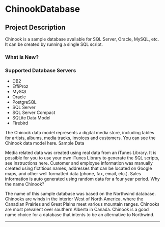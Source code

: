 # ChinookDatabase

## Project Description

Chinook is a sample database available for SQL Server, Oracle, MySQL, etc. It can be created by running a single SQL script.

### What is New?

### Supported Database Servers

 - DB2
 - EffiProz
 - MySQL
 - Oracle
 - PostgreSQL
 - SQL Server
 - SQL Server Compact
 - SQLite Data Model
 - Firebird

The Chinook data model represents a digital media store, including tables for artists, albums, media tracks, invoices and customers. You can see the Chinook data model here.
Sample Data

Media related data was created using real data from an iTunes Library. It is possible for you to use your own iTunes Library to generate the SQL scripts, see instructions here.
Customer and employee information was manually created using fictitious names, addresses that can be located on Google maps, and other well formatted data (phone, fax, email, etc.).
Sales information is auto generated using random data for a four year period.
Why the name Chinook?

The name of this sample database was based on the Northwind database. Chinooks are winds in the interior West of North America, where the Canadian Prairies and Great Plains meet various mountain ranges. Chinooks are most prevalent over southern Alberta in Canada. Chinook is a good name choice for a database that intents to be an alternative to Northwind.


----------
